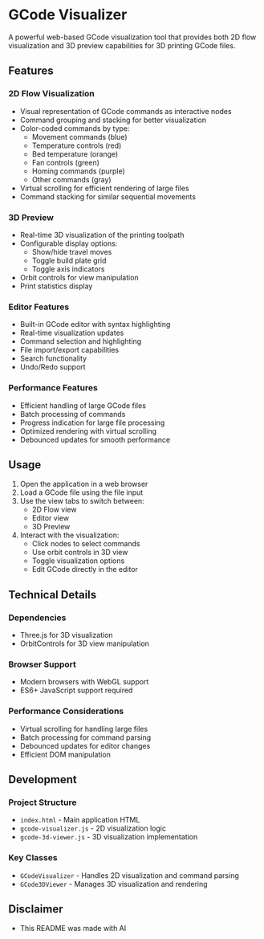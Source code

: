 # GCode Visualizer

A powerful web-based GCode visualization tool that provides both 2D flow visualization and 3D preview capabilities for 3D printing GCode files.

## Features

### 2D Flow Visualization
- Visual representation of GCode commands as interactive nodes
- Command grouping and stacking for better visualization
- Color-coded commands by type:
  - Movement commands (blue)
  - Temperature controls (red)
  - Bed temperature (orange)
  - Fan controls (green)
  - Homing commands (purple)
  - Other commands (gray)
- Virtual scrolling for efficient rendering of large files
- Command stacking for similar sequential movements

### 3D Preview
- Real-time 3D visualization of the printing toolpath
- Configurable display options:
  - Show/hide travel moves
  - Toggle build plate grid
  - Toggle axis indicators
- Orbit controls for view manipulation
- Print statistics display

### Editor Features
- Built-in GCode editor with syntax highlighting
- Real-time visualization updates
- Command selection and highlighting
- File import/export capabilities
- Search functionality
- Undo/Redo support

### Performance Features
- Efficient handling of large GCode files
- Batch processing of commands
- Progress indication for large file processing
- Optimized rendering with virtual scrolling
- Debounced updates for smooth performance

## Usage

1. Open the application in a web browser
2. Load a GCode file using the file input
3. Use the view tabs to switch between:
   - 2D Flow view
   - Editor view
   - 3D Preview
4. Interact with the visualization:
   - Click nodes to select commands
   - Use orbit controls in 3D view
   - Toggle visualization options
   - Edit GCode directly in the editor

## Technical Details

### Dependencies
- Three.js for 3D visualization
- OrbitControls for 3D view manipulation

### Browser Support
- Modern browsers with WebGL support
- ES6+ JavaScript support required

### Performance Considerations
- Virtual scrolling for handling large files
- Batch processing for command parsing
- Debounced updates for editor changes
- Efficient DOM manipulation

## Development

### Project Structure
- `index.html` - Main application HTML
- `gcode-visualizer.js` - 2D visualization logic
- `gcode-3d-viewer.js` - 3D visualization implementation

### Key Classes
- `GCodeVisualizer` - Handles 2D visualization and command parsing
- `GCode3DViewer` - Manages 3D visualization and rendering

## Disclaimer
 - This README was made with AI
